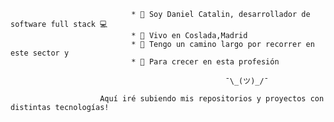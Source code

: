                                * 👋 Soy Daniel Catalin, desarrollador de software full stack 💻
                               * 🏡 Vivo en Coslada,Madrid
                               * 👣 Tengo un camino largo por recorrer en este sector y
                               * 🌱 Para crecer en esta profesión

                                                    ¯\_(ツ)_/¯

                        Aquí iré subiendo mis repositorios y proyectos con distintas tecnologías!
